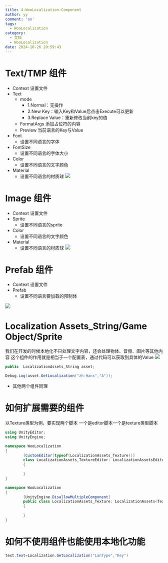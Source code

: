 ```yaml
---
title: 4-WooLocalization-Component
author: yy
comment: 'on'
tags:
  - WooLocalization
category:
  - 文档
  - WooLocalization
date: 2024-10-26 20:59:43
---
```


# Text/TMP 组件
  * Context 设置文件
  * Text  
    * mode  
      * 1.Normal：无操作 
      * 2.New Key：输入Key和Value后点击Execute可以更新 
      * 3.Replace Value：重新修改当前key的值
    * FormatArgs 添加占位符的内容
    * Preview 当前语言的Key与Value
  * Font
    * 设置不同语言的字体
  * FontSize 
    * 设置不同语言的字体大小
  * Color 
    * 设置不同语言的文字颜色
  * Material
    * 设置不同语言的材质球
![](../../../Pic/Doc/WooLocalization/Component-Text.png)



# Image 组件
  * Context 设置文件
  * Sprite
    * 设置不同语言的sprite
  * Color 
    * 设置不同语言的文字颜色
  * Material
    * 设置不同语言的材质球
![](../../../Pic/Doc/WooLocalization/Component-Image.png)
  


# Prefab 组件
  * Context 设置文件
  * Prefab
    * 设置不同语言要加载的预制体
    
![](../../../Pic/Doc/WooLocalization/Component-Prefab.png)
  

# Localization Assets_String/Game Object/Sprite
我们在开发的时候本地化不只处理文字内容，还会处理物体、音频、图片等其他内容
这个组件的作用就是相当于一个配置表，通过代码可以获取到具体的Value
![](../../../Pic/Doc/WooLocalization/Component-Assets.png)
 

``` csharp
public  LocalizationAssets_String asset;

Debug.Log(asset.GetLocalization("zh-Hans","A"));
```
* 其他两个组件同理 

# 如何扩展需要的组件
以Texture类型为例，要实现两个脚本 一个是editor脚本一个是texture类型脚本

``` csharp
using UnityEditor;
using UnityEngine;

namespace WooLocalization
{
        [CustomEditor(typeof(LocalizationAssets_Texture))]
        class LocalizationAssets_TextureEditor: LocalizationAssetsEditor<LocalizationAssets_Texture, Texture>
        {
                
        }
}

namespace WooLocalization
{
        [UnityEngine.DisallowMultipleComponent]
        public class LocalizationAssets_Texture: LocalizationAssets<Texture>
        {
                
        }
}
```


# 如何不使用组件也能使用本地化功能


``` csharp
text.text=Localization.GetLocalization("LanType","Key")
``` 